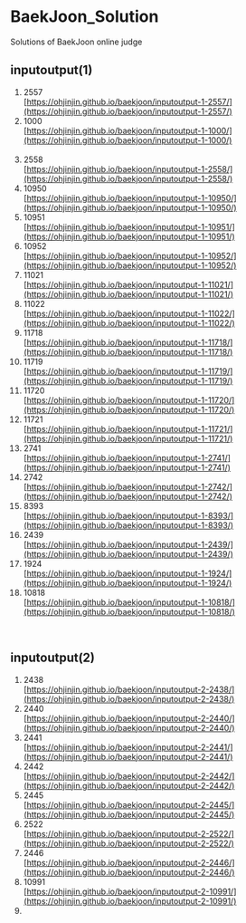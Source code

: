 # BaekJoon_Solution
Solutions of BaekJoon online judge

inputoutput(1)
------
1. 2557<br/>
[https://ohjinjin.github.io/baekjoon/inputoutput-1-2557/](https://ohjinjin.github.io/baekjoon/inputoutput-1-2557/)<br/>
2. 1000<br/>
[https://ohjinjin.github.io/baekjoon/inputoutput-1-1000/](https://ohjinjin.github.io/baekjoon/inputoutput-1-1000/)<br/><br/>
3. 2558<br/>
[https://ohjinjin.github.io/baekjoon/inputoutput-1-2558/](https://ohjinjin.github.io/baekjoon/inputoutput-1-2558/)<br/>
4. 10950<br/>
[https://ohjinjin.github.io/baekjoon/inputoutput-1-10950/](https://ohjinjin.github.io/baekjoon/inputoutput-1-10950/)<br/>
5. 10951<br/>
[https://ohjinjin.github.io/baekjoon/inputoutput-1-10951/](https://ohjinjin.github.io/baekjoon/inputoutput-1-10951/)<br/>
6. 10952<br/>
[https://ohjinjin.github.io/baekjoon/inputoutput-1-10952/](https://ohjinjin.github.io/baekjoon/inputoutput-1-10952/)<br/>
7. 11021<br/>
[https://ohjinjin.github.io/baekjoon/inputoutput-1-11021/](https://ohjinjin.github.io/baekjoon/inputoutput-1-11021/)<br/>
8. 11022<br/>
[https://ohjinjin.github.io/baekjoon/inputoutput-1-11022/](https://ohjinjin.github.io/baekjoon/inputoutput-1-11022/)<br/>
9. 11718<br/>
[https://ohjinjin.github.io/baekjoon/inputoutput-1-11718/](https://ohjinjin.github.io/baekjoon/inputoutput-1-11718/)<br/>
10. 11719<br/>
[https://ohjinjin.github.io/baekjoon/inputoutput-1-11719/](https://ohjinjin.github.io/baekjoon/inputoutput-1-11719/)<br/>
11. 11720<br/>
[https://ohjinjin.github.io/baekjoon/inputoutput-1-11720/](https://ohjinjin.github.io/baekjoon/inputoutput-1-11720/)<br/>
12. 11721<br/>
[https://ohjinjin.github.io/baekjoon/inputoutput-1-11721/](https://ohjinjin.github.io/baekjoon/inputoutput-1-11721/)<br/>
13. 2741<br/>
[https://ohjinjin.github.io/baekjoon/inputoutput-1-2741/](https://ohjinjin.github.io/baekjoon/inputoutput-1-2741/)<br/>
14. 2742<br/>
[https://ohjinjin.github.io/baekjoon/inputoutput-1-2742/](https://ohjinjin.github.io/baekjoon/inputoutput-1-2742/)<br/>
15. 8393<br/>
[https://ohjinjin.github.io/baekjoon/inputoutput-1-8393/](https://ohjinjin.github.io/baekjoon/inputoutput-1-8393/)<br/>
16. 2439<br/>
[https://ohjinjin.github.io/baekjoon/inputoutput-1-2439/](https://ohjinjin.github.io/baekjoon/inputoutput-1-2439/)<br/>
17. 1924<br/>
[https://ohjinjin.github.io/baekjoon/inputoutput-1-1924/](https://ohjinjin.github.io/baekjoon/inputoutput-1-1924/)<br/>
18. 10818<br/>
[https://ohjinjin.github.io/baekjoon/inputoutput-1-10818/](https://ohjinjin.github.io/baekjoon/inputoutput-1-10818/)

<br/>


inputoutput(2)
------
1. 2438<br/>
[https://ohjinjin.github.io/baekjoon/inputoutput-2-2438/](https://ohjinjin.github.io/baekjoon/inputoutput-2-2438/)<br/>
2. 2440<br/>
[https://ohjinjin.github.io/baekjoon/inputoutput-2-2440/](https://ohjinjin.github.io/baekjoon/inputoutput-2-2440/)<br/>
3. 2441<br/>
[https://ohjinjin.github.io/baekjoon/inputoutput-2-2441/](https://ohjinjin.github.io/baekjoon/inputoutput-2-2441/)<br/>
4. 2442<br/>
[https://ohjinjin.github.io/baekjoon/inputoutput-2-2442/](https://ohjinjin.github.io/baekjoon/inputoutput-2-2442/)<br/>
5. 2445<br/>
[https://ohjinjin.github.io/baekjoon/inputoutput-2-2445/](https://ohjinjin.github.io/baekjoon/inputoutput-2-2445/)<br/>
6. 2522<br/>
[https://ohjinjin.github.io/baekjoon/inputoutput-2-2522/](https://ohjinjin.github.io/baekjoon/inputoutput-2-2522/)<br/>
7. 2446<br/>
[https://ohjinjin.github.io/baekjoon/inputoutput-2-2446/](https://ohjinjin.github.io/baekjoon/inputoutput-2-2446/)<br/>
8. 10991<br/>
[https://ohjinjin.github.io/baekjoon/inputoutput-2-10991/](https://ohjinjin.github.io/baekjoon/inputoutput-2-10991/)<br/>
9. 